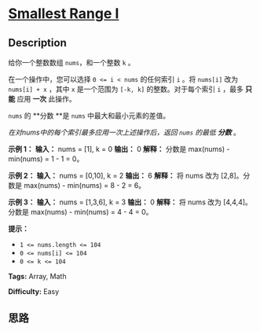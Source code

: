 # [Smallest Range I][title]

## Description

给你一个整数数组 `nums`，和一个整数 `k` 。

在一个操作中，您可以选择 `0 <= i < nums` 的任何索引 `i` 。将 `nums[i]` 改为 `nums[i] + x` ，其中 `x`
是一个范围为 `[-k, k]` 的整数。对于每个索引 `i` ，最多 **只能** 应用 **一次** 此操作。

`nums` 的  **分数  **是 `nums` 中最大和最小元素的差值。

_在对nums中的每个索引最多应用一次上述操作后，返回  `nums` 的最低 **分数**_ 。



**示例 1：**
            **输入：** nums = [1], k = 0    **输出：** 0    **解释：** 分数是 max(nums) - min(nums) = 1 - 1 = 0。    

**示例 2：**
            **输入：** nums = [0,10], k = 2    **输出：** 6    **解释：** 将 nums 改为 [2,8]。分数是 max(nums) - min(nums) = 8 - 2 = 6。    

**示例 3：**
            **输入：** nums = [1,3,6], k = 3    **输出：** 0    **解释：** 将 nums 改为 [4,4,4]。分数是 max(nums) - min(nums) = 4 - 4 = 0。    



**提示：**

  * `1 <= nums.length <= 104`
  * `0 <= nums[i] <= 104`
  * `0 <= k <= 104`


**Tags:** Array, Math

**Difficulty:** Easy

## 思路

[title]: https://leetcode-cn.com/problems/smallest-range-i
